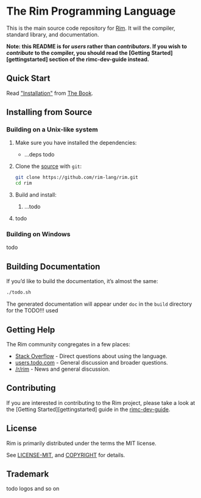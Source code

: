 # The Rim Programming Language

This is the main source code repository for [Rim]. It will the compiler,
standard library, and documentation.

[rim]: https://www.todo.com

**Note: this README is for _users_ rather than _contributors_.
If you wish to _contribute_ to the compiler, you should read the
[Getting Started][gettingstarted] section of the rimc-dev-guide instead.**

## Quick Start

Read ["Installation"] from [The Book].

["installation"]: https://todo.com/book/ch01-01-installation.html
[the book]: https://todo.com/book/index.html

## Installing from Source

### Building on a Unix-like system

1. Make sure you have installed the dependencies:

   - ...deps todo

2. Clone the [source] with `git`:

   ```sh
   git clone https://github.com/rim-lang/rim.git
   cd rim
   ```

[source]: https://github.com/rim-lang/rim

3. Build and install:

   1. ...todo

4. todo

### Building on Windows

todo

## Building Documentation

If you’d like to build the documentation, it’s almost the same:

```sh
./todo.sh
```

The generated documentation will appear under `doc` in the `build` directory for
the TODO!!! used

## Getting Help

The Rim community congregates in a few places:

- [Stack Overflow] - Direct questions about using the language.
- [users.todo.com] - General discussion and broader questions.
- [/r/rim] - News and general discussion.

[stack overflow]: https://stackoverflow.com/questions/tagged/todo
[/r/rim]: https://reddit.com/r/rim
[users.todo.com]: https://users.todo.com

## Contributing

If you are interested in contributing to the Rim project, please take a look
at the [Getting Started][gettingstarted] guide in the [rimc-dev-guide].

[rimc-dev-guide]: https://rimc-dev-guide.todo.com

## License

Rim is primarily distributed under the terms the MIT license.

See [LICENSE-MIT](LICENSE-MIT), and [COPYRIGHT](COPYRIGHT) for details.

## Trademark

todo logos and so on
